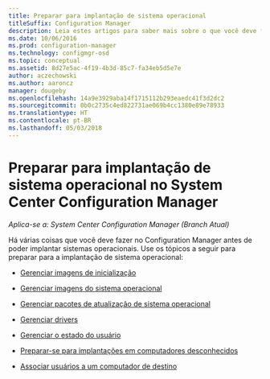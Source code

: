 ```yaml
---
title: Preparar para implantação de sistema operacional
titleSuffix: Configuration Manager
description: Leia estes artigos para saber mais sobre o que você deve fazer no Configuration Manager para se preparar para implantações de sistema operacional.
ms.date: 10/06/2016
ms.prod: configuration-manager
ms.technology: configmgr-osd
ms.topic: conceptual
ms.assetid: 8d27e5ac-4f19-4b3d-85c7-fa34eb5d5e7e
author: aczechowski
ms.author: aaroncz
manager: dougeby
ms.openlocfilehash: 14a9e3929aba14f1715112b293eaedc41f3d2dc2
ms.sourcegitcommit: 0b0c2735c4ed822731ae069b4cc1380e89e78933
ms.translationtype: HT
ms.contentlocale: pt-BR
ms.lasthandoff: 05/03/2018
---
```

# <a name="prepare-for-operating-system-deployment-in-system-center-configuration-manager"></a>Preparar para implantação de sistema operacional no System Center Configuration Manager

*Aplica-se a: System Center Configuration Manager (Branch Atual)*

Há várias coisas que você deve fazer no Configuration Manager antes de poder implantar sistemas operacionais. Use os tópicos a seguir para preparar para a implantação de sistema operacional:  

-   [Gerenciar imagens de inicialização](manage-boot-images.md)  

-   [Gerenciar imagens do sistema operacional](manage-operating-system-images.md)  

-   [Gerenciar pacotes de atualização de sistema operacional](manage-operating-system-upgrade-packages.md)  

-   [Gerenciar drivers](manage-drivers.md)  

-   [Gerenciar o estado do usuário](manage-user-state.md)  

-   [Preparar-se para implantações em computadores desconhecidos](prepare-for-unknown-computer-deployments.md)  

-   [Associar usuários a um computador de destino](associate-users-with-a-destination-computer.md)  
